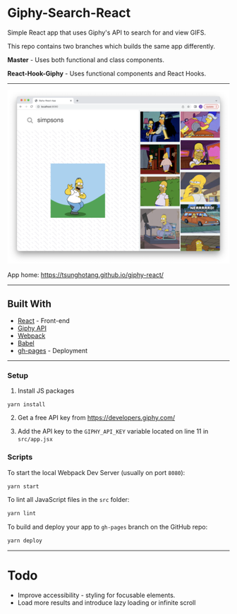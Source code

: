 # Giphy-Search-React

Simple React app that uses Giphy's API to search for and view GIFS.

 This repo contains two branches which builds the same app differently.

**Master** - Uses both functional and class components.

**React-Hook-Giphy** - Uses functional components and React Hooks.

---

![](Screenshot.png)

App home: https://tsunghotang.github.io/giphy-react/


---

## Built With
- [React](https://reactjs.org/) - Front-end
- [Giphy API](https://yarnpkg.com/package/giphy-api)
- [Webpack](https://yarnpkg.com/package/webpack)
- [Babel](https://yarnpkg.com/package/@babel/core)
- [gh-pages](https://yarnpkg.com/package/gh-pages) - Deployment


---
### Setup
1. Install JS packages
```
yarn install
```

2. Get a free API key from https://developers.giphy.com/

3. Add the API key to the `GIPHY_API_KEY` variable located on line 11 in `src/app.jsx`


### Scripts
To start the local Webpack Dev Server (usually on port `8080`):

```bash
yarn start
```

To lint all JavaScript files in the `src` folder:

```bash
yarn lint
```

To build and deploy your app to `gh-pages` branch on the GitHub repo:

```bash
yarn deploy
```
---
# Todo
* Improve accessibility - styling for focusable elements.
* Load more results and introduce lazy loading or infinite scroll
